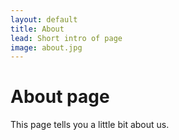```yaml
---
layout: default
title: About
lead: Short intro of page
image: about.jpg
---
```

# About page

This page tells you a little bit about us.
